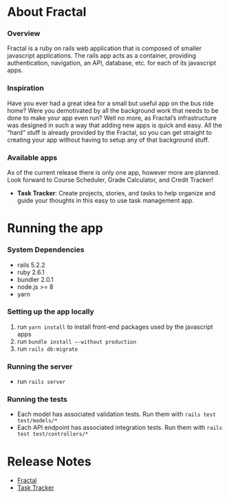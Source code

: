 # About Fractal

### Overview
Fractal is a ruby on rails web application that is composed of smaller javascript applications. The rails app acts as a container, providing authentication, navigation, an API, database, etc. for each of its javascript apps. 

### Inspiration
Have you ever had a great idea for a small but useful app on the bus ride home? Were you demotivated by all the background work that needs to be done to make your app even run? Well no more, as Fractal’s infrastructure was designed in such a way that adding new apps is quick and easy. All the “hard” stuff is already provided by the Fractal, so you can get straight to creating your app without having to setup any of that background stuff.

### Available apps
As of the current release there is only one app, however more are planned. Look forward to Course Scheduler, Grade Calculator, and Credit Tracker!

* __Task Tracker__: Create projects, stories, and tasks to help organize and guide your thoughts in this easy to use task management app.

# Running the app

### System Dependencies
* rails 5.2.2
* ruby 2.6.1
* bundler 2.0.1
* node.js >= 8
* yarn

### Setting up the app locally
1. run `yarn install` to install front-end packages used by the javascript apps
1. run `bundle install –-without production`
1. run `rails db:migrate`

### Running the server
* run `rails server`

### Running the tests
* Each model has associated validation tests. Run them with `rails test test/models/*`
* Each API endpoint has associated integration tests. Run them with `rails test test/controllers/*`

# Release Notes
* [Fractal](release_notes/fractal.md)
* [Task Tracker](release_notes/task_tracker.md)
